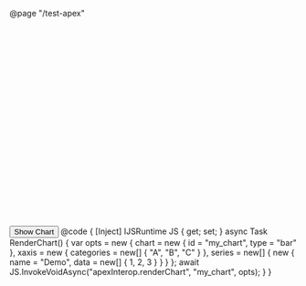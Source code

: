 @page "/test-apex"
<div id="my_chart" style="height:350px"></div>
<button @onclick="RenderChart">Show Chart</button>
@code {
    [Inject] IJSRuntime JS { get; set; }
    async Task RenderChart()
    {
        var opts = new {
            chart = new { id = "my_chart", type = "bar" },
            xaxis = new { categories = new[] { "A", "B", "C" } },
            series = new[] { new { name = "Demo", data = new[] { 1, 2, 3 } } }
        };
        await JS.InvokeVoidAsync("apexInterop.renderChart", "my_chart", opts);
    }
}

